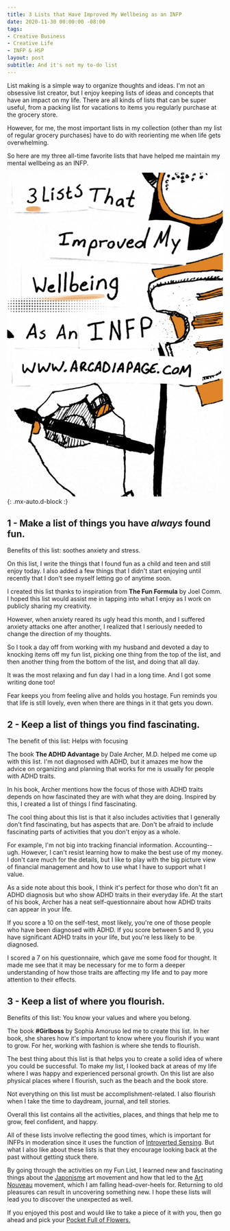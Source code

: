 ```yaml
---
title: 3 Lists that Have Improved My Wellbeing as an INFP
date: 2020-11-30 00:00:00 -08:00
tags:
- Creative Business
- Creative Life
- INFP & HSP
layout: post
subtitle: And it's not my to-do list
---
```


List making is a simple way to organize thoughts and ideas. I'm not an obsessive list creator, but I enjoy keeping lists of ideas and concepts that have an impact on my life. There are all kinds of lists that can be super useful, from a packing list for vacations to items you regularly purchase at the grocery store.

However, for me, the most important lists in my collection (other than my list of regular grocery purchases) have to do with reorienting me when life gets overwhelming.

So here are my three all-time favorite lists that have helped me maintain my mental wellbeing as an INFP.

![](/uploads/3-lists-pin.png){: .mx-auto.d-block :}

## 1 - Make a list of things you have _always_ found fun.

Benefits of this list: soothes anxiety and stress.

On this list, I write the things that I found fun as a child and teen and still enjoy today. I also added a few things that I didn't start enjoying until recently that I don't see myself letting go of anytime soon.

I created this list thanks to inspiration from **The Fun Formula** by Joel Comm.  I hoped this list would assist me in tapping into what I enjoy as I work on publicly sharing my creativity.

However, when anxiety reared its ugly head this month, and I suffered anxiety attacks one after another, I realized that I seriously needed to change the direction of my thoughts.

So I took a day off from working with my husband and devoted a day to knocking items off my fun list, picking one thing from the top of the list, and then another thing from the bottom of the list, and doing that all day.

It was the most relaxing and fun day I had in a long time. And I got some writing done too!

Fear keeps you from feeling alive and holds you hostage. Fun reminds you that life is still lovely, even when there are things in it that gets you down.

## 2 - Keep a list of things you find fascinating.

The benefit of this list: Helps with focusing

The book **The ADHD Advantage** by Dale Archer, M.D. helped me come up with this list. I'm not diagnosed with ADHD, but it amazes me how the advice on organizing and planning that works for me is usually for people with ADHD traits.

In his book, Archer mentions how the focus of those with ADHD traits depends on how fascinated they are with what they are doing. Inspired by this, I created a list of things I find fascinating.

The cool thing about this list is that it also includes activities that I generally don't find fascinating, but has aspects that are. Don't be afraid to include fascinating parts of activities that you don't enjoy as a whole.

For example, I'm not big into tracking financial information. Accounting--ugh. However, I can't resist learning how to make the best use of my money. I don't care much for the details, but I like to play with the big picture view of financial management and how to use what I have to support what I value.

As a side note about this book, I think it's perfect for those who don't fit an ADHD diagnosis but who show ADHD traits in their everyday life. At the start of his book, Archer has a neat self-questionnaire about how ADHD traits can appear in your life.

If you score a 10 on the self-test, most likely, you're one of those people who have been diagnosed with ADHD. If you score between 5 and 9, you have significant ADHD traits in your life, but you're less likely to be diagnosed.

I scored a 7 on his questionnaire, which gave me some food for thought. It made me see that it may be necessary for me to form a deeper understanding of how those traits are affecting my life and to pay more attention to their effects.

## 3 - Keep a list of where you flourish.

Benefits of this list: You know your values and where you belong.

The book **#Girlboss** by Sophia Amoruso led me to create this list. In her book, she shares how it's important to know where you flourish if you want to grow. For her, working with fashion is where she tends to flourish.

The best thing about this list is that helps you to create a solid idea of where you could be successful. To make my list, I looked back at areas of my life where I was happy and experienced personal growth. On this list are also physical places where I flourish, such as the beach and the book store.

Not everything on this list must be accomplishment-related. I also flourish when I take the time to daydream, journal, and tell stories.

Overall this list contains all the activities, places, and things that help me to grow, feel confident, and happy.

All of these lists involve reflecting the good times, which is important for INFPs in moderation since it uses the function of [Introverted Sensing](https://infpinsights.wordpress.com/2017/04/16/introverted-sensing-si-in-infps/). But what I also like about these lists is that they encourage looking back at the past without getting stuck there.

By going through the activities on my Fun List, I learned new and fascinating things about the [Japonisme](https://en.wikipedia.org/wiki/Japonisme) art movement and how that led to the [Art Nouveau](https://en.wikipedia.org/wiki/Art_Nouveau) movement, which I am falling head-over-heels for.  Returning to old pleasures can result in uncovering something new. I hope these lists will lead you to discover the unexpected as well.

If you enjoyed this post and would like to take a piece of it with you, then go ahead and pick your [Pocket Full of Flowers.](https://payhip.com/b/IJcrT) 
